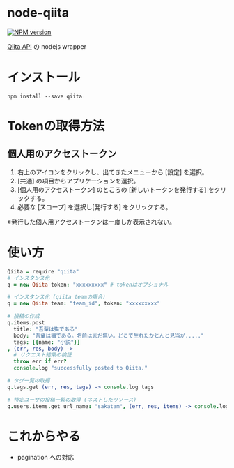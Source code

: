 node-qiita
==========

[![NPM version](https://badge.fury.io/js/qiita.svg)](http://badge.fury.io/js/qiita)

[Qiita API](http://qiita.com/api/v2/docs) の nodejs wrapper

インストール
============

`npm install --save qiita`

Tokenの取得方法
==============

## 個人用のアクセストークン

1. 右上のアイコンをクリックし、出てきたメニューから [設定] を選択。
2. [共通] の項目からアプリケーションを選択。
3. [個人用のアクセストークン] のところの [新しいトークンを発行する] をクリックする。
4. 必要な [スコープ] を選択し[発行する] をクリックする。

※発行した個人用アクセストークンは一度しか表示されない。

使い方
======

```coffee
Qiita = require "qiita"
# インスタンス化
q = new Qiita token: "xxxxxxxxx" # tokenはオプショナル

# インスタンス化 (qiita teamの場合)
q = new Qiita team: "team_id", token: "xxxxxxxxx"

# 投稿の作成
q.items.post
  title: "吾輩は猫である"
  body: "吾輩は猫である。名前はまだ無い。どこで生れたかとんと見当が....."
  tags: [{name: "小説"}]
, (err, res, body) ->
  # リクエスト結果の検証
  throw err if err?
  console.log "successfully posted to Qiita."

# タグ一覧の取得
q.tags.get (err, res, tags) -> console.log tags

# 特定ユーザの投稿一覧の取得 (ネストしたリソース)
q.users.items.get url_name: "sakatam", (err, res, items) -> console.log items
```


これからやる
============

* pagination への対応
